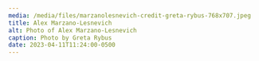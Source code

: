 ```yaml
---
media: /media/files/marzanolesnevich-credit-greta-rybus-768x707.jpeg
title: Alex Marzano-Lesnevich
alt: Photo of Alex Marzano-Lesnevich
caption: Photo by Greta Rybus
date: 2023-04-11T11:24:00-0500
---
```

